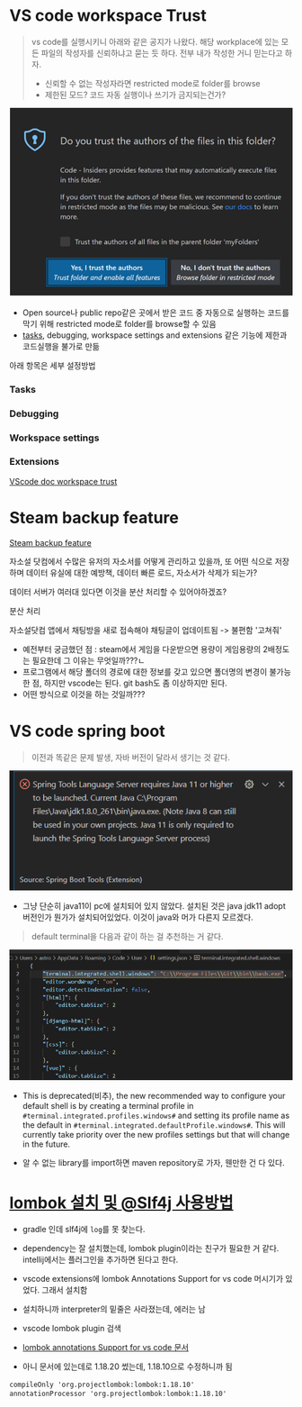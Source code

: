 # VS code workspace Trust

> vs code를 실행시키니 아래와 같은 공지가 나왔다. 해당  workplace에 있는 모든 파일의 작성자를 신뢰하냐고 묻는 듯 하다. 전부 내가 작성한 거니 믿는다고 하자.
>
> - 신뢰할 수 없는 작성자라면 restricted mode로 folder를 browse
> - 제한된 모드? 코드 자동 실행이나 쓰기가 금지되는건가?



![image-20210613124742622](images/image-20210613124742622.png)

- Open source나 public repo같은 곳에서 받은 코드 중 자동으로 실행하는 코드를 막기 위해 restricted mode로 folder를 browse할 수 있음
- [tasks](#Tasks), debugging, workspace settings and extensions 같은 기능에 제한과 코드실행을 불가로 만듦



아래 항목은 세부 설정방법

### Tasks

### Debugging

### Workspace settings

### Extensions



[ VScode doc workspace trust](https://code.visualstudio.com/docs/editor/workspace-trust)







# Steam backup feature





[Steam backup feature](https://support.steampowered.com/kb_article.php?ref=8794-yphv-2033)







자소설 닷컴에서 수많은 유저의 자소서를 어떻게 관리하고 있을까, 또 어떤 식으로 저장하며 데이터 유실에 대한 예방책, 데이터 빠른 로드, 자소서가 삭제가 되는가? 

데이터 서버가 여러대 있다면 이것을 분산 처리할 수 있어야하겠죠?

분산 처리 

자소설닷컴 앱에서 채팅방을 새로 접속해야 채팅글이 업데이트됨 -> 불편함 '고쳐줘'

- 예전부터 궁금했던 점 : steam에서 게임을 다운받으면 용량이 게임용량의 2배정도는 필요한데 그 이유는 무엇일까???ㄴ
- 프로그램에서 해당 폴더의 경로에 대한 정보를 갖고 있으면 폴더명의 변경이 불가능한 점, 하지만 vscode는 된다. git bash도 좀 이상하지만 된다.
- 어떤 방식으로 이것을 하는 것일까???





# VS code spring boot

> 이전과 똑같은 문제 발생, 자바 버전이 달라서 생기는 것 같다.

![image-20210613162020255](images/image-20210613162020255.png)

- 그냥 단순히 java11이 pc에 설치되어 있지 않았다. 설치된 것은 java jdk11 adopt 버전인가 뭔가가 설치되어있었다. 이것이 java와 머가 다른지 모르겠다.



> default terminal을 다음과 같이 하는 걸 추천하는 거 같다.

![image-20210613163208688](images/image-20210613163208688.png)

- This is deprecated(비추), the new recommended way to configure your default shell is by creating a terminal profile in `#terminal.integrated.profiles.windows#` and setting its profile name as the default in `#terminal.integrated.defaultProfile.windows#`. This will currently take priority over the new profiles settings but that will change in the future.



- 알 수 없는 library를 import하면 maven repository로 가자, 웬만한 건 다 있다.





# [lombok 설치 및 @Slf4j 사용방법](https://oingdaddy.tistory.com/46)



- gradle 인데 slf4j에 `log`를 못 찾는다.

- dependency는 잘 설치했는데,  lombok plugin이라는 친구가 필요한 거 같다. intellij에서는 플러그인을 추가하면 된다고 한다. 
- vscode extensions에 lombok Annotations Support for vs code 머시기가 있었다. 그래서 설치함
- 설치하니까 interpreter의 밑줄은 사라졌는데, 에러는 남
- vscode lombok plugin 검색

- [lombok annotations Support for vs code 문서](https://projectlombok.org/setup/gradle)

- 아니 문서에 있는데로 1.18.20 썼는데, 1.18.10으로 수정하니까 됨

```
compileOnly 'org.projectlombok:lombok:1.18.10'
annotationProcessor 'org.projectlombok:lombok:1.18.10'
```

